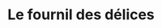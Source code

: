 ---
title: "Le fournil des délices"
url: /sauviat-sur-vige/le-fournil-des-delices/
shop: boulangerie
---